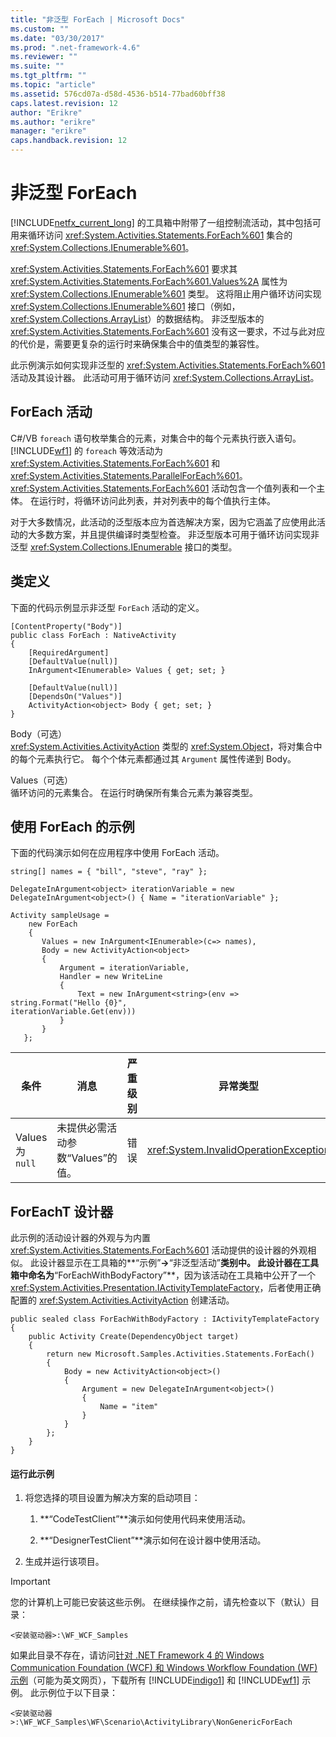```yaml
---
title: "非泛型 ForEach | Microsoft Docs"
ms.custom: ""
ms.date: "03/30/2017"
ms.prod: ".net-framework-4.6"
ms.reviewer: ""
ms.suite: ""
ms.tgt_pltfrm: ""
ms.topic: "article"
ms.assetid: 576cd07a-d58d-4536-b514-77bad60bff38
caps.latest.revision: 12
author: "Erikre"
ms.author: "erikre"
manager: "erikre"
caps.handback.revision: 12
---
```

# 非泛型 ForEach
[!INCLUDE[netfx_current_long](../../../../includes/netfx-current-long-md.md)] 的工具箱中附带了一组控制流活动，其中包括可用来循环访问 <xref:System.Activities.Statements.ForEach%601> 集合的 <xref:System.Collections.IEnumerable%601>。  
  
 <xref:System.Activities.Statements.ForEach%601> 要求其 <xref:System.Activities.Statements.ForEach%601.Values%2A> 属性为 <xref:System.Collections.IEnumerable%601> 类型。  这将阻止用户循环访问实现 <xref:System.Collections.IEnumerable%601> 接口（例如，<xref:System.Collections.ArrayList>）的数据结构。  非泛型版本的 <xref:System.Activities.Statements.ForEach%601> 没有这一要求，不过与此对应的代价是，需要更复杂的运行时来确保集合中的值类型的兼容性。  
  
 此示例演示如何实现非泛型的 <xref:System.Activities.Statements.ForEach%601> 活动及其设计器。  此活动可用于循环访问 <xref:System.Collections.ArrayList>。  
  
## ForEach 活动  
 C\#\/VB `foreach` 语句枚举集合的元素，对集合中的每个元素执行嵌入语句。  [!INCLUDE[wf1](../../../../includes/wf1-md.md)] 的 `foreach` 等效活动为 <xref:System.Activities.Statements.ForEach%601> 和 <xref:System.Activities.Statements.ParallelForEach%601>。  <xref:System.Activities.Statements.ForEach%601> 活动包含一个值列表和一个主体。  在运行时，将循环访问此列表，并对列表中的每个值执行主体。  
  
 对于大多数情况，此活动的泛型版本应为首选解决方案，因为它涵盖了应使用此活动的大多数方案，并且提供编译时类型检查。  非泛型版本可用于循环访问实现非泛型 <xref:System.Collections.IEnumerable> 接口的类型。  
  
## 类定义  
 下面的代码示例显示非泛型 `ForEach` 活动的定义。  
  
```  
[ContentProperty("Body")]  
public class ForEach : NativeActivity  
{  
    [RequiredArgument]  
    [DefaultValue(null)]  
    InArgument<IEnumerable> Values { get; set; }  
  
    [DefaultValue(null)]  
    [DependsOn("Values")]  
    ActivityAction<object> Body { get; set; }   
}  
```  
  
 Body（可选）  
 <xref:System.Activities.ActivityAction> 类型的 <xref:System.Object>，将对集合中的每个元素执行它。  每个个体元素都通过其 `Argument` 属性传递到 Body。  
  
 Values（可选）  
 循环访问的元素集合。  在运行时确保所有集合元素为兼容类型。  
  
## 使用 ForEach 的示例  
 下面的代码演示如何在应用程序中使用 ForEach 活动。  
  
```  
string[] names = { "bill", "steve", "ray" };  
  
DelegateInArgument<object> iterationVariable = new DelegateInArgument<object>() { Name = "iterationVariable" };  
  
Activity sampleUsage =  
    new ForEach  
    {  
       Values = new InArgument<IEnumerable>(c=> names),  
       Body = new ActivityAction<object>   
       {                          
           Argument = iterationVariable,  
           Handler = new WriteLine  
           {  
               Text = new InArgument<string>(env => string.Format("Hello {0}",                                                               iterationVariable.Get(env)))  
           }  
       }  
   };  
```  
  
|条件|消息|严重级别|异常类型|  
|--------|--------|----------|----------|  
|Values 为 `null`|未提供必需活动参数“Values”的值。|错误|<xref:System.InvalidOperationException>|  
  
## ForEachT 设计器  
 此示例的活动设计器的外观与为内置 <xref:System.Activities.Statements.ForEach%601> 活动提供的设计器的外观相似。  此设计器显示在工具箱的**“示例”**\-\>**“非泛型活动”**类别中。  此设计器在工具箱中命名为**“ForEachWithBodyFactory”**，因为该活动在工具箱中公开了一个 <xref:System.Activities.Presentation.IActivityTemplateFactory>，后者使用正确配置的 <xref:System.Activities.ActivityAction> 创建活动。  
  
```  
public sealed class ForEachWithBodyFactory : IActivityTemplateFactory  
{  
    public Activity Create(DependencyObject target)  
    {  
        return new Microsoft.Samples.Activities.Statements.ForEach()  
        {  
            Body = new ActivityAction<object>()  
            {  
                Argument = new DelegateInArgument<object>()  
                {  
                    Name = "item"  
                }  
            }  
        };  
    }  
}  
```  
  
#### 运行此示例  
  
1.  将您选择的项目设置为解决方案的启动项目：  
  
    1.  **“CodeTestClient”**演示如何使用代码来使用活动。  
  
    2.  **“DesignerTestClient”**演示如何在设计器中使用活动。  
  
2.  生成并运行该项目。  
  
> [!IMPORTANT]
>  您的计算机上可能已安装这些示例。  在继续操作之前，请先检查以下（默认）目录：  
>   
>  `<安装驱动器>:\WF_WCF_Samples`  
>   
>  如果此目录不存在，请访问[针对 .NET Framework 4 的 Windows Communication Foundation \(WCF\) 和 Windows Workflow Foundation \(WF\) 示例](http://go.microsoft.com/fwlink/?LinkId=150780)（可能为英文网页），下载所有 [!INCLUDE[indigo1](../../../../includes/indigo1-md.md)] 和 [!INCLUDE[wf1](../../../../includes/wf1-md.md)] 示例。  此示例位于以下目录：  
>   
>  `<安装驱动器>:\WF_WCF_Samples\WF\Scenario\ActivityLibrary\NonGenericForEach`